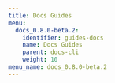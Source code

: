 ```yaml
---
title: Docs Guides
menu:
  docs_0.8.0-beta.2:
    identifier: guides-docs
    name: Docs Guides
    parent: docs-cli
    weight: 10
menu_name: docs_0.8.0-beta.2
---
```

